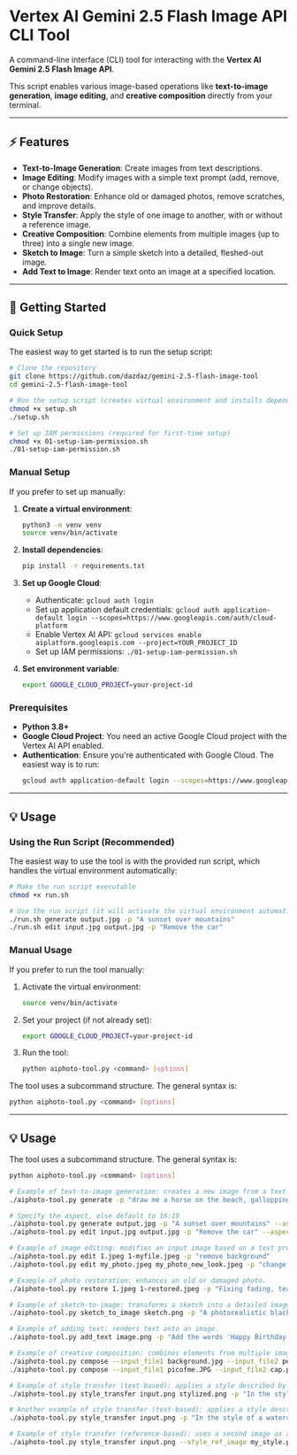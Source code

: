 # Vertex AI Gemini 2.5 Flash Image API CLI Tool

A command-line interface (CLI) tool for interacting with the **Vertex AI Gemini 2.5 Flash Image API**.

This script enables various image-based operations like **text-to-image generation**, **image editing**, and **creative composition** directly from your terminal.

---

## ⚡ Features

* **Text-to-Image Generation**: Create images from text descriptions.
* **Image Editing**: Modify images with a simple text prompt (add, remove, or change objects).
* **Photo Restoration**: Enhance old or damaged photos, remove scratches, and improve details.
* **Style Transfer**: Apply the style of one image to another, with or without a reference image.
* **Creative Composition**: Combine elements from multiple images (up to three) into a single new image.
* **Sketch to Image**: Turn a simple sketch into a detailed, fleshed-out image.
* **Add Text to Image**: Render text onto an image at a specified location.

---

## 🚀 Getting Started

### Quick Setup

The easiest way to get started is to run the setup script:

```bash
# Clone the repository
git clone https://github.com/dazdaz/gemini-2.5-flash-image-tool
cd gemini-2.5-flash-image-tool

# Run the setup script (creates virtual environment and installs dependencies)
chmod +x setup.sh
./setup.sh

# Set up IAM permissions (required for first-time setup)
chmod +x 01-setup-iam-permission.sh
./01-setup-iam-permission.sh
```

### Manual Setup

If you prefer to set up manually:

1. **Create a virtual environment**:
    ```bash
    python3 -m venv venv
    source venv/bin/activate
    ```

2. **Install dependencies**:
    ```bash
    pip install -r requirements.txt
    ```

3. **Set up Google Cloud**:
    - Authenticate: `gcloud auth login`
    - Set up application default credentials: `gcloud auth application-default login --scopes=https://www.googleapis.com/auth/cloud-platform`
    - Enable Vertex AI API: `gcloud services enable aiplatform.googleapis.com --project=YOUR_PROJECT_ID`
    - Set up IAM permissions: `./01-setup-iam-permission.sh`

4. **Set environment variable**:
    ```bash
    export GOOGLE_CLOUD_PROJECT=your-project-id
    ```

### Prerequisites

* **Python 3.8+**
* **Google Cloud Project**: You need an active Google Cloud project with the Vertex AI API enabled.
* **Authentication**: Ensure you're authenticated with Google Cloud. The easiest way is to run:
    ```bash
    gcloud auth application-default login --scopes=https://www.googleapis.com/auth/cloud-platform
    ```

---

## 💡 Usage

### Using the Run Script (Recommended)

The easiest way to use the tool is with the provided run script, which handles the virtual environment automatically:

```bash
# Make the run script executable
chmod +x run.sh

# Use the run script (it will activate the virtual environment automatically)
./run.sh generate output.jpg -p "A sunset over mountains"
./run.sh edit input.jpg output.jpg -p "Remove the car"
```

### Manual Usage

If you prefer to run the tool manually:

1. Activate the virtual environment:
    ```bash
    source venv/bin/activate
    ```

2. Set your project (if not already set):
    ```bash
    export GOOGLE_CLOUD_PROJECT=your-project-id
    ```

3. Run the tool:
    ```bash
    python aiphoto-tool.py <command> [options]
    ```

The tool uses a subcommand structure. The general syntax is:

```bash
python aiphoto-tool.py <command> [options]
```

---

## 💡 Usage

The tool uses a subcommand structure. The general syntax is:

```bash
python aiphoto-tool.py <command> [options]

# Example of text-to-image generation: creates a new image from a text prompt.
./aiphoto-tool.py generate -p "draw me a horse on the beach, gallopping into the sunset" horse.jpg

# Specify the aspect, else default to 16:19
./aiphoto-tool.py generate output.jpg -p "A sunset over mountains" --aspect-ratio 21:9
./aiphoto-tool.py edit input.jpg output.jpg -p "Remove the car" --aspect-ratio 1:1

# Example of image editing: modifies an input image based on a text prompt.
./aiphoto-tool.py edit 1.jpeg 1-myfile.jpeg -p "remove background"
./aiphoto-tool.py edit my_photo.jpeg my_photo_new_look.jpeg -p "change my clothes to a blue suit"

# Example of photo restoration: enhances an old or damaged photo.
./aiphoto-tool.py restore 1.jpeg 1-restored.jpeg -p "Fixing fading, tears, scratches but don't make any other changes"

# Example of sketch-to-image: transforms a sketch into a detailed image.
./aiphoto-tool.py sketch_to_image sketch.png -p "A photorealistic black sports car" detailed_car.png

# Example of adding text: renders text onto an image.
./aiphoto-tool.py add_text image.png -p "Add the words 'Happy Birthday!' in cursive at the top center of the image" new_image.png

# Example of creative composition: combines elements from multiple images.
./aiphoto-tool.py compose --input_file1 background.jpg --input_file2 person.png -p "Place the person from the second image in front of the background" final.png
./aiphoto-tool.py compose --input_file1 picofme.JPG --input_file2 cap.png -p "Place the cap from the second image onto the man's head in the first image but don't change any facial features" man_with_cap.jpeg

# Example of style transfer (text-based): applies a style described by a text prompt.
./aiphoto-tool.py style_transfer input.png stylized.png -p "In the style of a watercolor painting"

# Another example of style transfer (text-based): applies a style described by a text prompt.
./aiphoto-tool.py style_transfer input.png -p "In the style of a watercolor painting" stylized.png

# Example of style transfer (reference-based): uses a second image as a style reference.
./aiphoto-tool.py style_transfer input.png --style_ref_image my_style.png -p "Apply the style of the second image to the first" stylized.png
